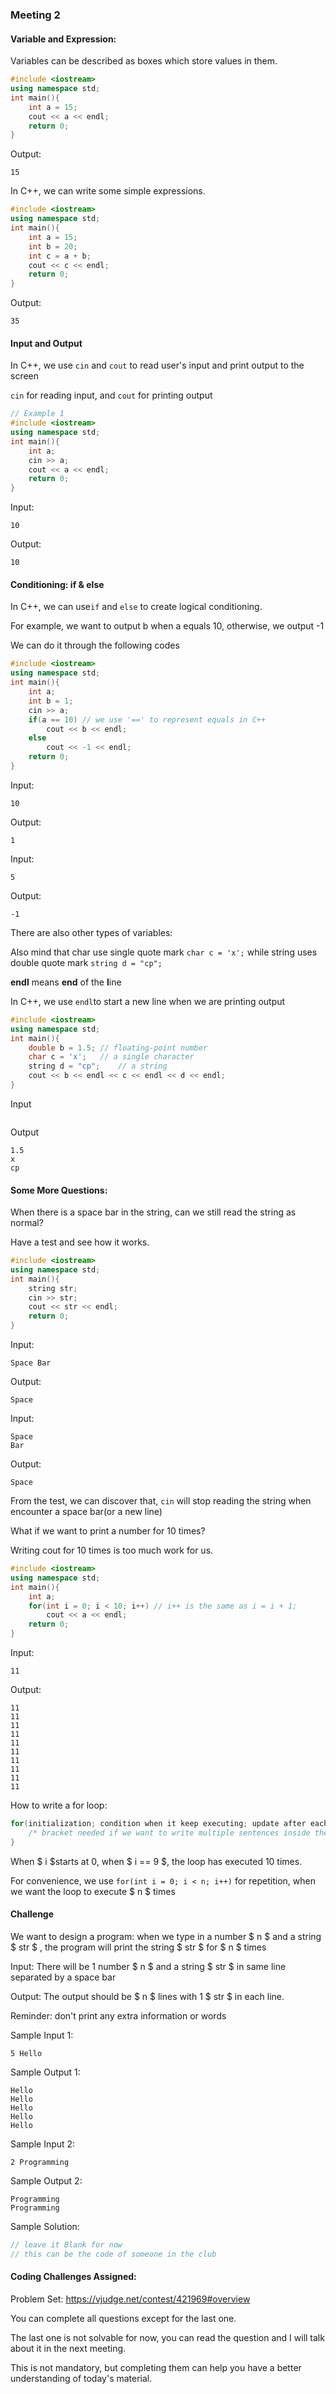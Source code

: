 ### Meeting 2

#### Variable and Expression:

Variables can be described as boxes which store values in them.

```cpp
#include <iostream>
using namespace std;
int main(){
	int a = 15;
	cout << a << endl;
	return 0;
}
```

Output:
```
15
```

In C++, we can write some simple expressions.
```cpp
#include <iostream>
using namespace std;
int main(){
	int a = 15;
	int b = 20;
	int c = a + b;
	cout << c << endl;
	return 0;
}
```

Output:
```
35
```

#### Input and Output

In C++, we use `cin` and `cout` to read user's input and print output to the screen

`cin` for reading input, and `cout` for printing output

```cpp
// Example 1
#include <iostream>
using namespace std;
int main(){
	int a;
	cin >> a;
	cout << a << endl;
	return 0;
}
```

Input:
```
10
```

Output:
```
10
```

#### Conditioning: if & else

In C++, we can use`if` and `else` to create logical conditioning.

For example, we want to output b when a equals 10, otherwise, we output -1

We can do it through the following codes
```cpp
#include <iostream>
using namespace std;
int main(){
	int a;
	int b = 1;
	cin >> a;
	if(a == 10)	// we use '==' to represent equals in C++
		cout << b << endl;
	else
		cout << -1 << endl;
	return 0;
}
```

Input:
```
10
```

Output:
```
1
```

Input:
```
5
```

Output:
```
-1
```

There are also other types of variables:

Also mind that char use single quote mark `char c = 'x';` while string uses double quote mark `string d = "cp";`

**endl** means **end** of the **l**ine

In C++, we use `endl`to start a new line when we are printing output

```cpp
#include <iostream>
using namespace std;
int main(){
	double b = 1.5;	// floating-point number
	char c = 'x';	// a single character
	string d = "cp";	// a string
	cout << b << endl << c << endl << d << endl;
}
```

Input
```

```

Output
```
1.5
x
cp
```

#### Some More Questions:

When there is a space bar in the string, can we still read the string as normal?

Have a test and see how it works.

```cpp
#include <iostream>
using namespace std;
int main(){
	string str;
	cin >> str;
	cout << str << endl;
	return 0;
}
```

Input:
```
Space Bar
```

Output:
```
Space
```

Input:
```
Space
Bar
```

Output:
```
Space
```

From the test, we can discover that, `cin` will stop reading the string when encounter a space bar(or a new line)

What if we want to print a number for 10 times?

Writing cout for 10 times is too much work for us.

```cpp
#include <iostream>
using namespace std;
int main(){
	int a;
	for(int i = 0; i < 10; i++) // i++ is the same as i = i + 1;
		cout << a << endl;
	return 0;
}
```

Input:
```
11
```

Output:
```
11
11
11
11
11
11
11
11
11
11
```

How to write a for loop:
```cpp
for(initialization; condition when it keep executing; update after each loop){
	/* bracket needed if we want to write multiple sentences inside the loop */
}
```

When $ i $starts at 0, when $ i == 9 $, the loop has executed 10 times.

For convenience, we use `for(int i = 0; i < n; i++)` for repetition, when we want the loop to execute $ n $ times

#### Challenge

We want to design a program: when we type in a number $ n $ and a string $ str $ , the program will print the string $ str $ for $ n $ times

Input: There will be 1 number $ n $ and a string $ str $ in same line separated by a space bar

Output: The output should be $ n $ lines with 1 $ str $ in each line.

Reminder: don't print any extra information or words

Sample Input 1:
```
5 Hello
```

Sample Output 1:
```
Hello
Hello
Hello
Hello
Hello
```

Sample Input 2:
```
2 Programming
```

Sample Output 2:
```
Programming
Programming
```

Sample Solution:

```cpp
// leave it Blank for now
// this can be the code of someone in the club
```

#### Coding Challenges Assigned:

Problem Set: https://vjudge.net/contest/421969#overview

You can complete all questions except for the last one.

The last one is not solvable for now, you can read the question and I will talk about it in the next meeting.

This is not mandatory, but completing them can help you have a better understanding of today's material.

